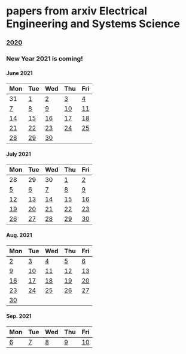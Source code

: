 # papers from arxiv Electrical Engineering and Systems Science

### [2020](2020.md)

### New Year 2021 is coming!


#### June 2021
| Mon                           | Tue                           | Wed                           | Thu                           | Fri                           |
| ----------------------------- | ----------------------------- | ----------------------------- | ----------------------------- | ----------------------------- |
31                              | [1](2021/202106/20210601.md)  | [2](2021/202106/20210602.md)  | [3](2021/202106/20210603.md)  | [4](2021/202106/20210604.md)  |
[7](2021/202106/20210607.md)    | [8](2021/202106/20210608.md)  | [9](2021/202106/20210609.md)  | [10](2021/202106/20210610.md) | [11](2021/202106/20210611.md) |
[14](2021/202106/20210614.md)   | [15](2021/202106/20210615.md) | [16](2021/202106/20210616.md) | [17](2021/202106/20210617.md) | [18](2021/202106/20210618.md) |
[21](2021/202106/20210621.md)   | [22](2021/202106/20210622.md) | [23](2021/202106/20210623.md) | [24](2021/202106/20210624.md) | [25](2021/202106/20210625.md) | 
[28](2021/202106/20210628.md)   | [29](2021/202106/20210629.md) | [30](2021/202106/20210630.md) | |

#### July 2021
| Mon                           | Tue                           | Wed                           | Thu                           | Fri                           |
| ----------------------------- | ----------------------------- | ----------------------------- | ----------------------------- | ----------------------------- |
28 | 29 | 30 | [1](2021/202107/20210701.md) | [2](2021/202107/20210702.md) |
[5](2021/202107/20210705.md)    | [6](2021/202107/20210706.md)  | [7](2021/202107/20210707.md)  | [8](2021/202107/20210708.md)  | [9](2021/202107/20210709.md)  |
[12](2021/202107/20210712.md)   | [13](2021/202107/20210713.md) | [14](2021/202107/20210714.md) | [15](2021/202107/20210715.md) | [16](2021/202107/20210716.md) |
[19](2021/202107/20210719.md)   | [20](2021/202107/20210720.md) | [21](2021/202107/20210721.md) | [22](2021/202107/20210722.md) | [23](2021/202107/20210723.md) | 
[26](2021/202107/20210726.md)   | [27](2021/202107/20210727.md) | [28](2021/202107/20210728.md) | [29](2021/202107/20210729.md) | [30](2021/202107/20210730.md) |

#### Aug. 2021
| Mon                           | Tue                           | Wed                           | Thu                           | Fri                           |
| ----------------------------- | ----------------------------- | ----------------------------- | ----------------------------- | ----------------------------- |
[2](2021/202108/20210802.md)    | [3](2021/202108/20210803.md)  | [4](2021/202108/20210804.md)  | [5](2021/202108/20210805.md)  | [6](2021/202108/20210806.md)  | 
[9](2021/202108/20210809.md)    | [10](2021/202108/20210810.md) | [11](2021/202108/20210811.md) | [12](2021/202108/20210812.md) | [13](2021/202108/20210813.md) |
[16](2021/202108/20210816.md)   | [17](2021/202108/20210817.md) | [18](2021/202108/20210818.md) | [19](2021/202108/20210819.md) | [20](2021/202108/20210820.md) | 
[23](2021/202108/20210823.md)   | [24](2021/202108/20210824.md) | [25](2021/202108/20210825.md) | [26](2021/202108/20210826.md) | [27](2021/202108/20210827.md) |
[30](2021/202108/20210830.md)   | 

#### Sep. 2021
| Mon                           | Tue                           | Wed                           | Thu                           | Fri                           |
| ----------------------------- | ----------------------------- | ----------------------------- | ----------------------------- | ----------------------------- |
[6](2021/202109/20210906.md)    | [7](2021/202109/20210907.md)  | [8](2021/202109/20210908.md)  | [9](2021/202109/20210909.md)  | [10](2021/202109/20210910.md) |